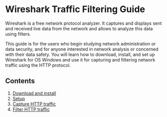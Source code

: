 # **Wireshark Traffic Filtering Guide**

Wireshark is a free network protocol analyzer. It captures and displays sent and received live data from the network and allows to analyze this data using filters.

This guide is for the users who begin studying network administration or data security, and for anyone interested in network analysis or concerned with their data safety. You will learn how to download, install, and set up Wireshark for OS Windows and use it for capturing and filtering network traffic using the HTTP protocol.


## Contents

1. [Download and install](/Contents/1._Download_and_install)
2. [Setup](/Contents/2._Setup)
3. [Capture HTTP traffic](/Contents/3._Capture_HTTP_traffic)
4. [Filter HTTP traffic](/Contents/4._Filter_HTTP_traffic)